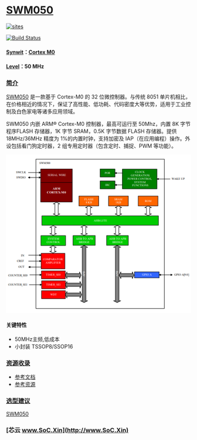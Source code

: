 ﻿# [SWM050](https://github.com/SoCXin/SWM050)

[![sites](http://182.61.61.133/link/resources/SoC.png)](http://www.SoC.Xin)

[![Build Status](https://github.com/OS-Q/SWM050/workflows/make/badge.svg)](https://github.com/OS-Q/SWM050/actions/workflows/make.yml)

#### [Synwit](http://www.synwit.cn)：[Cortex M0](https://github.com/SoCXin/CM0)
#### [Level](https://github.com/SoCXin/Level)：50 MHz

### [简介](https://github.com/SoCXin/SWM050/wiki)

[SWM050](https://github.com/SoCXin/SWM050) 是一款基于 Cortex-M0 的 32 位微控制器。与传统 8051 单片机相比，在价格相近的情况下，保证了高性能、低功耗、代码密度大等优势，适用于工业控制及白色家电等诸多应用领域。

SWM050 内嵌 ARM® Cortex-M0 控制器，最高可运行至 50Mhz，内置 8K 字节程序FLASH 存储器，1K 字节 SRAM，0.5K 字节数据 FLASH 存储器。提供 18MHz/36MHz 精度为 1%的内置时钟，支持加密及 IAP（在应用编程）操作。外设包括看门狗定时器，2 组专用定时器（包含定时、捕捉、PWM 等功能）。

[![sites](docs/SWM050.png)](https://item.szlcsc.com/113047.html)

#### 关键特性

* 50MHz主频,低成本
* 小封装 TSSOP8/SSOP16

### [资源收录](https://github.com/SoCXin/SWM050)

* [参考文档](docs/)
* [参考资源](src/)

### [选型建议](https://github.com/SoCXin)

[SWM050](https://github.com/SoCXin/SWM050)

###  [芯云 www.SoC.Xin](http://www.SoC.Xin)

